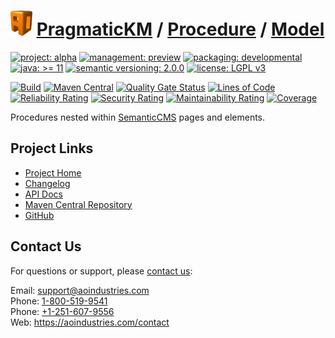 # [<img src="ao-logo.png" alt="AO Logo" width="35" height="40">](https://github.com/ao-apps) [PragmaticKM](https://github.com/ao-apps/pragmatickm) / [Procedure](https://github.com/ao-apps/pragmatickm-procedure) / [Model](https://github.com/ao-apps/pragmatickm-procedure-model)

[![project: alpha](https://pragmatickm.com/ao-badges/project-current-stable.svg)](https://aoindustries.com/life-cycle#project-current-stable)
[![management: preview](https://pragmatickm.com/ao-badges/management-production.svg)](https://aoindustries.com/life-cycle#management-production)
[![packaging: developmental](https://pragmatickm.com/ao-badges/packaging-active.svg)](https://aoindustries.com/life-cycle#packaging-active)  
[![java: &gt;= 11](https://pragmatickm.com/ao-badges/java-11.svg)](https://docs.oracle.com/en/java/javase/11/docs/api/)
[![semantic versioning: 2.0.0](https://pragmatickm.com/ao-badges/semver-2.0.0.svg)](http://semver.org/spec/v2.0.0.html)
[![license: LGPL v3](https://pragmatickm.com/ao-badges/license-lgpl-3.0.svg)](https://www.gnu.org/licenses/lgpl-3.0)

[![Build](https://github.com/ao-apps/pragmatickm-procedure-model/workflows/Build/badge.svg?branch=master)](https://github.com/ao-apps/pragmatickm-procedure-model/actions?query=workflow%3ABuild)
[![Maven Central](https://maven-badges.herokuapp.com/maven-central/com.pragmatickm/pragmatickm-procedure-model/badge.svg)](https://maven-badges.herokuapp.com/maven-central/com.pragmatickm/pragmatickm-procedure-model)
[![Quality Gate Status](https://sonarcloud.io/api/project_badges/measure?branch=master&project=com.pragmatickm%3Apragmatickm-procedure-model&metric=alert_status)](https://sonarcloud.io/dashboard?branch=master&id=com.pragmatickm%3Apragmatickm-procedure-model)
[![Lines of Code](https://sonarcloud.io/api/project_badges/measure?branch=master&project=com.pragmatickm%3Apragmatickm-procedure-model&metric=ncloc)](https://sonarcloud.io/component_measures?branch=master&id=com.pragmatickm%3Apragmatickm-procedure-model&metric=ncloc)  
[![Reliability Rating](https://sonarcloud.io/api/project_badges/measure?branch=master&project=com.pragmatickm%3Apragmatickm-procedure-model&metric=reliability_rating)](https://sonarcloud.io/component_measures?branch=master&id=com.pragmatickm%3Apragmatickm-procedure-model&metric=Reliability)
[![Security Rating](https://sonarcloud.io/api/project_badges/measure?branch=master&project=com.pragmatickm%3Apragmatickm-procedure-model&metric=security_rating)](https://sonarcloud.io/component_measures?branch=master&id=com.pragmatickm%3Apragmatickm-procedure-model&metric=Security)
[![Maintainability Rating](https://sonarcloud.io/api/project_badges/measure?branch=master&project=com.pragmatickm%3Apragmatickm-procedure-model&metric=sqale_rating)](https://sonarcloud.io/component_measures?branch=master&id=com.pragmatickm%3Apragmatickm-procedure-model&metric=Maintainability)
[![Coverage](https://sonarcloud.io/api/project_badges/measure?branch=master&project=com.pragmatickm%3Apragmatickm-procedure-model&metric=coverage)](https://sonarcloud.io/component_measures?branch=master&id=com.pragmatickm%3Apragmatickm-procedure-model&metric=Coverage)

Procedures nested within [SemanticCMS](https://github.com/ao-apps/semanticcms) pages and elements.

## Project Links
* [Project Home](https://pragmatickm.com/procedure/model/)
* [Changelog](https://pragmatickm.com/procedure/model/changelog)
* [API Docs](https://pragmatickm.com/procedure/model/apidocs/)
* [Maven Central Repository](https://search.maven.org/artifact/com.pragmatickm/pragmatickm-procedure-model)
* [GitHub](https://github.com/ao-apps/pragmatickm-procedure-model)

## Contact Us
For questions or support, please [contact us](https://aoindustries.com/contact):

Email: [support@aoindustries.com](mailto:support@aoindustries.com)  
Phone: [1-800-519-9541](tel:1-800-519-9541)  
Phone: [+1-251-607-9556](tel:+1-251-607-9556)  
Web: https://aoindustries.com/contact
